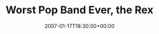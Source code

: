 ---
templateKey: event
guid: 089372f5-6eab-11ea-99c5-002590d1d1b0
date: 2007-01-17T18:30:00+00:00
eventTime: '6:30pm'
title: Worst Pop Band Ever, the Rex
artist: Worst Pop Band Ever
city: Toronto
venue: the Rex
group: Tim Shia
---